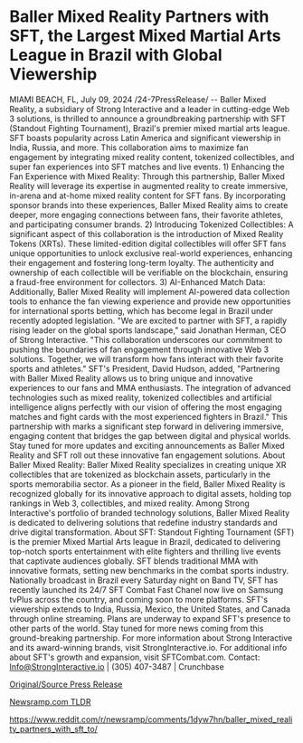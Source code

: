 # Baller Mixed Reality Partners with SFT, the Largest Mixed Martial Arts League in Brazil with Global Viewership

MIAMI BEACH, FL, July 09, 2024 /24-7PressRelease/ -- Baller Mixed Reality, a subsidiary of Strong Interactive and a leader in cutting-edge Web 3 solutions, is thrilled to announce a groundbreaking partnership with SFT (Standout Fighting Tournament), Brazil's premier mixed martial arts league. SFT boasts popularity across Latin America and significant viewership in India, Russia, and more. This collaboration aims to maximize fan engagement by integrating mixed reality content, tokenized collectibles, and super fan experiences into SFT matches and live events.  1) Enhancing the Fan Experience with Mixed Reality: Through this partnership, Baller Mixed Reality will leverage its expertise in augmented reality to create immersive, in-arena and at-home mixed reality content for SFT fans. By incorporating sponsor brands into these experiences, Baller Mixed Reality aims to create deeper, more engaging connections between fans, their favorite athletes, and participating consumer brands.  2) Introducing Tokenized Collectibles: A significant aspect of this collaboration is the introduction of Mixed Reality Tokens (XRTs). These limited-edition digital collectibles will offer SFT fans unique opportunities to unlock exclusive real-world experiences, enhancing their engagement and fostering long-term loyalty. The authenticity and ownership of each collectible will be verifiable on the blockchain, ensuring a fraud-free environment for collectors.  3) AI-Enhanced Match Data: Additionally, Baller Mixed Reality will implement AI-powered data collection tools to enhance the fan viewing experience and provide new opportunities for international sports betting, which has become legal in Brazil under recently adopted legislation.  "We are excited to partner with SFT, a rapidly rising leader on the global sports landscape," said Jonathan Herman, CEO of Strong Interactive. "This collaboration underscores our commitment to pushing the boundaries of fan engagement through innovative Web 3 solutions. Together, we will transform how fans interact with their favorite sports and athletes."  SFT's President, David Hudson, added, "Partnering with Baller Mixed Reality allows us to bring unique and innovative experiences to our fans and MMA enthusiasts. The integration of advanced technologies such as mixed reality, tokenized collectibles and artificial intelligence aligns perfectly with our vision of offering the most engaging matches and fight cards with the most experienced fighters in Brazil."  This partnership with marks a significant step forward in delivering immersive, engaging content that bridges the gap between digital and physical worlds. Stay tuned for more updates and exciting announcements as Baller Mixed Reality and SFT roll out these innovative fan engagement solutions.  About Baller Mixed Reality: Baller Mixed Reality specializes in creating unique XR collectibles that are tokenized as blockchain assets, particularly in the sports memorabilia sector. As a pioneer in the field, Baller Mixed Reality is recognized globally for its innovative approach to digital assets, holding top rankings in Web 3, collectibles, and mixed reality. Among Strong Interactive's portfolio of branded technology solutions, Baller Mixed Reality is dedicated to delivering solutions that redefine industry standards and drive digital transformation.  About SFT: Standout Fighting Tournament (SFT) is the premier Mixed Martial Arts league in Brazil, dedicated to delivering top-notch sports entertainment with elite fighters and thrilling live events that captivate audiences globally. SFT blends traditional MMA with innovative formats, setting new benchmarks in the combat sports industry. Nationally broadcast in Brazil every Saturday night on Band TV, SFT has recently launched its 24/7 SFT Combat Fast Chanel now live on Samsung tvPlus across the country, and coming soon to more platforms. SFT's viewership extends to India, Russia, Mexico, the United States, and Canada through online streaming. Plans are underway to expand SFT's presence to other parts of the world.  Stay tuned for more news coming from this ground-breaking partnership. For more information about Strong Interactive and its award-winning brands, visit StrongInteractive.io. For additional info about SFT's growth and expansion, visit SFTCombat.com.   Contact: Info@StrongInteractive.io | (305) 407-3487 | Crunchbase 

[Original/Source Press Release](https://www.24-7pressrelease.com/press-release/512315/baller-mixed-reality-partners-with-sft-the-largest-mixed-martial-arts-league-in-brazil-with-global-viewership)
                    

[Newsramp.com TLDR](None) 

https://www.reddit.com/r/newsramp/comments/1dyw7hn/baller_mixed_reality_partners_with_sft_to/
